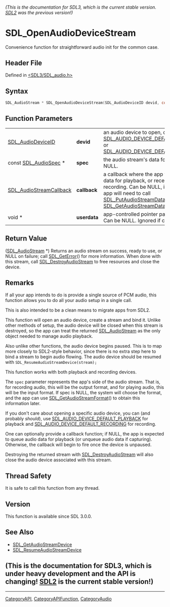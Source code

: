 ###### (This is the documentation for SDL3, which is the current stable version. [SDL2](https://wiki.libsdl.org/SDL2/) was the previous version!)
# SDL_OpenAudioDeviceStream

Convenience function for straightforward audio init for the common case.

## Header File

Defined in [<SDL3/SDL_audio.h>](https://github.com/libsdl-org/SDL/blob/main/include/SDL3/SDL_audio.h)

## Syntax

```c
SDL_AudioStream * SDL_OpenAudioDeviceStream(SDL_AudioDeviceID devid, const SDL_AudioSpec *spec, SDL_AudioStreamCallback callback, void *userdata);
```

## Function Parameters

|                                                    |              |                                                                                                                                                                                                                                                                         |
| -------------------------------------------------- | ------------ | ----------------------------------------------------------------------------------------------------------------------------------------------------------------------------------------------------------------------------------------------------------------------- |
| [SDL_AudioDeviceID](SDL_AudioDeviceID)             | **devid**    | an audio device to open, or [SDL_AUDIO_DEVICE_DEFAULT_PLAYBACK](SDL_AUDIO_DEVICE_DEFAULT_PLAYBACK) or [SDL_AUDIO_DEVICE_DEFAULT_RECORDING](SDL_AUDIO_DEVICE_DEFAULT_RECORDING).                                                                                         |
| const [SDL_AudioSpec](SDL_AudioSpec) *             | **spec**     | the audio stream's data format. Can be NULL.                                                                                                                                                                                                                            |
| [SDL_AudioStreamCallback](SDL_AudioStreamCallback) | **callback** | a callback where the app will provide new data for playback, or receive new data for recording. Can be NULL, in which case the app will need to call [SDL_PutAudioStreamData](SDL_PutAudioStreamData) or [SDL_GetAudioStreamData](SDL_GetAudioStreamData) as necessary. |
| void *                                             | **userdata** | app-controlled pointer passed to callback. Can be NULL. Ignored if callback is NULL.                                                                                                                                                                                    |

## Return Value

([SDL_AudioStream](SDL_AudioStream) *) Returns an audio stream on success,
ready to use, or NULL on failure; call [SDL_GetError](SDL_GetError)() for
more information. When done with this stream, call
[SDL_DestroyAudioStream](SDL_DestroyAudioStream) to free resources and
close the device.

## Remarks

If all your app intends to do is provide a single source of PCM audio, this
function allows you to do all your audio setup in a single call.

This is also intended to be a clean means to migrate apps from SDL2.

This function will open an audio device, create a stream and bind it.
Unlike other methods of setup, the audio device will be closed when this
stream is destroyed, so the app can treat the returned
[SDL_AudioStream](SDL_AudioStream) as the only object needed to manage
audio playback.

Also unlike other functions, the audio device begins paused. This is to map
more closely to SDL2-style behavior, since there is no extra step here to
bind a stream to begin audio flowing. The audio device should be resumed
with `SDL_ResumeAudioStreamDevice(stream);`

This function works with both playback and recording devices.

The `spec` parameter represents the app's side of the audio stream. That
is, for recording audio, this will be the output format, and for playing
audio, this will be the input format. If spec is NULL, the system will
choose the format, and the app can use
[SDL_GetAudioStreamFormat](SDL_GetAudioStreamFormat)() to obtain this
information later.

If you don't care about opening a specific audio device, you can (and
probably _should_), use
[SDL_AUDIO_DEVICE_DEFAULT_PLAYBACK](SDL_AUDIO_DEVICE_DEFAULT_PLAYBACK) for
playback and
[SDL_AUDIO_DEVICE_DEFAULT_RECORDING](SDL_AUDIO_DEVICE_DEFAULT_RECORDING)
for recording.

One can optionally provide a callback function; if NULL, the app is
expected to queue audio data for playback (or unqueue audio data if
capturing). Otherwise, the callback will begin to fire once the device is
unpaused.

Destroying the returned stream with
[SDL_DestroyAudioStream](SDL_DestroyAudioStream) will also close the audio
device associated with this stream.

## Thread Safety

It is safe to call this function from any thread.

## Version

This function is available since SDL 3.0.0.

## See Also

- [SDL_GetAudioStreamDevice](SDL_GetAudioStreamDevice)
- [SDL_ResumeAudioStreamDevice](SDL_ResumeAudioStreamDevice)


## (This is the documentation for SDL3, which is under heavy development and the API is changing! [SDL2](https://wiki.libsdl.org/SDL2/) is the current stable version!)



----
[CategoryAPI](CategoryAPI), [CategoryAPIFunction](CategoryAPIFunction), [CategoryAudio](CategoryAudio)

